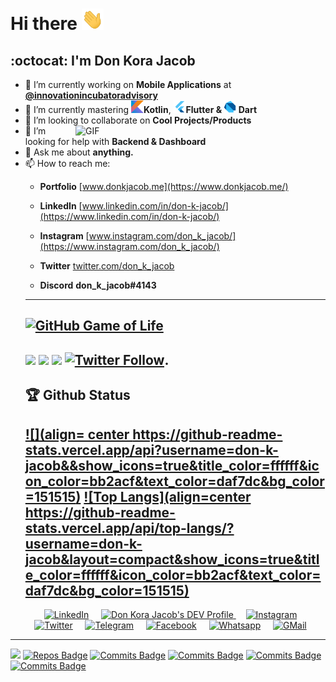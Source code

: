 # Hi there <img src="https://github.com/ABSphreak/ABSphreak/blob/master/gifs/Hi.gif" width="35px">
## :octocat: I'm Don Kora Jacob
<!--
**don-k-jacob/don-k-jacob** is a ✨ _special_ ✨ repository because its `README.md` (this file) appears on your GitHub profile.
Here are some ideas to get you started:
-->

- 🔭 I’m currently working on **Mobile Applications** at [**@innovationincubatoradvisory**](https://github.com/innovationincubatoradvisory)
- 🌱 I’m currently mastering <img height="20" src="https://raw.githubusercontent.com/github/explore/80688e429a7d4ef2fca1e82350fe8e3517d3494d/topics/kotlin/kotlin.png">**Kotlin**, <img height="20" src="https://raw.githubusercontent.com/github/explore/80688e429a7d4ef2fca1e82350fe8e3517d3494d/topics/flutter/flutter.png">**Flutter & <img height="20" src="https://raw.githubusercontent.com/github/explore/80688e429a7d4ef2fca1e82350fe8e3517d3494d/topics/dart/dart.png"> Dart**
- 👯 I’m looking to collaborate on **Cool Projects/Products**<img align="right" alt="GIF" src="https://cdn.dribbble.com/users/1059583/screenshots/4171367/coding-freak.gif" width="400px" />
- 🤔 I’m looking for help with **Backend & Dashboard** 
- 💬 Ask me about **anything.**
- 📫 How to reach me: 
  - **Portfolio**    [www.donkjacob.me](https://www.donkjacob.me/)
  - **LinkedIn**    [www.linkedin.com/in/don-k-jacob/](https://www.linkedin.com/in/don-k-jacob/)
  - **Instagram**   [www.instagram.com/don_k_jacob/](https://www.instagram.com/don_k_jacob/)
  
  - **Twitter**     [twitter.com/don_k_jacob](https://twitter.com/don_k_jacob)
  - **Discord**     **__don_k_jacob#4143__**
  ---
  [![GitHub Game of Life](https://github4life.herokuapp.com/don-k-jacob.gif?z=6)](https://github.com/don-k-jacob)
  ---
  [![](https://img.shields.io/badge/Personal-Blog-Blue?style=for-the-badge&logo=HTML)](https://www.donkjacob.me/)
  [![](https://img.shields.io/badge/.-LinkedIn-Blue?style=for-the-badge&logo=linkedin)](https://www.linkedin.com/in/don-k-jacob/)
  [![](https://img.shields.io/badge/@don_k_jacob-Instagram-Blue?style=for-the-badge&logo=instagram)](https://www.instagram.com/don_k_jacob/)
  [![Twitter Follow](https://img.shields.io/twitter/follow/don_k_jacob?color=blue&logo=twitter&style=for-the-badge)](https://twitter.com/don_k_jacob). 
  ---
  🏆 Github Status
  ---
  [![](align= center https://github-readme-stats.vercel.app/api?username=don-k-jacob&&show_icons=true&title_color=ffffff&icon_color=bb2acf&text_color=daf7dc&bg_color=151515)](https://www.donkjacob.me/)
  [![Top Langs](align=center https://github-readme-stats.vercel.app/api/top-langs/?username=don-k-jacob&layout=compact&show_icons=true&title_color=ffffff&icon_color=bb2acf&text_color=daf7dc&bg_color=151515)](https://github.com/don-k-jacob)
  ---
  <p align="center">
   <a href="https://www.linkedin.com/in/don-k-jacob/"><img src="https://cdn.jsdelivr.net/npm/simple-icons@v3/icons/linkedin.svg" width="30px" alt="LinkedIn"></a> &nbsp; &nbsp;
  <a href="https://dev.to/donkjacob">
  <img src="https://d2fltix0v2e0sb.cloudfront.net/dev-badge.svg" alt="Don Kora Jacob's DEV Profile"  width="30">
  </a>&nbsp; &nbsp;
  <a href="https://www.instagram.com/don_k_jacob/"><img src="https://cdn.jsdelivr.net/npm/simple-icons@v3/icons/instagram.svg" width="30px" alt="Instagram"></a> &nbsp; &nbsp;
  <a href="https://twitter.com/don_k_jacob"><img src="https://cdn.jsdelivr.net/npm/simple-icons@v3/icons/twitter.svg" width="30px" alt="Twitter"></a> &nbsp; &nbsp;
  <a href="https://t.me/don_k_jacob"><img src="https://cdn.jsdelivr.net/npm/simple-icons@v3/icons/telegram.svg" width="30px" alt="Telegram"></a> &nbsp; &nbsp;
  <a href="https://www.facebook.com/don.k.1004"><img src="https://cdn.jsdelivr.net/npm/simple-icons@v3/icons/facebook.svg" width="30px" alt="Facebook"></a> &nbsp; &nbsp;
  <a href="https://wa.me/message/KJMFGLVVOTAFM1"><img src="https://cdn.jsdelivr.net/npm/simple-icons@v3/icons/whatsapp.svg" width="30px" alt="Whatsapp"></a> &nbsp; &nbsp;
  <a href="donkjacob.business@gmail.com"><img src="https://cdn.jsdelivr.net/npm/simple-icons@v3/icons/gmail.svg" width="30px" alt="GMail"></a> &nbsp; &nbsp;
 <a href="https://dev.to/donkjacob">
  <i class="fab fa-dev" title="donkjacob's DEV Profile"></i>
 </a>
</p>

 ---
![](https://komarev.com/ghpvc/?username=don-k-jacob&color=010040&style=flat-square)
[![Repos Badge](https://badges.pufler.dev/repos/don-k-jacob)](https://www.donkjacob.me)
[![Commits Badge](https://badges.pufler.dev/commits/all/puf17640)](https://www.donkjacob.me)
[![Commits Badge](https://badges.pufler.dev/commits/yearly/puf17640)](https://www.donkjacob.me)
[![Commits Badge](https://badges.pufler.dev/commits/monthly/puf17640)](https://www.donkjacob.me)
[![Commits Badge](https://badges.pufler.dev/commits/weekly/puf17640)](https://www.donkjacob.me)
